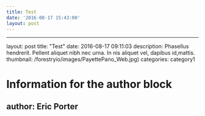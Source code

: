 ```yaml
---
title: Test
date: '2016-08-17 15:43:00'
layout: post
---
```

---
layout: post
title:  "Test"
date:   2016-08-17 09:11:03
description: Phasellus hendrerit. Pellent aliquet nibh nec urna. In nis aliquet vel, dapibus id,mattis.
thumbnail: /forestryio/images/PayettePano_Web.jpg)
categories: category1

# Information for the author block
author: Eric Porter
---
